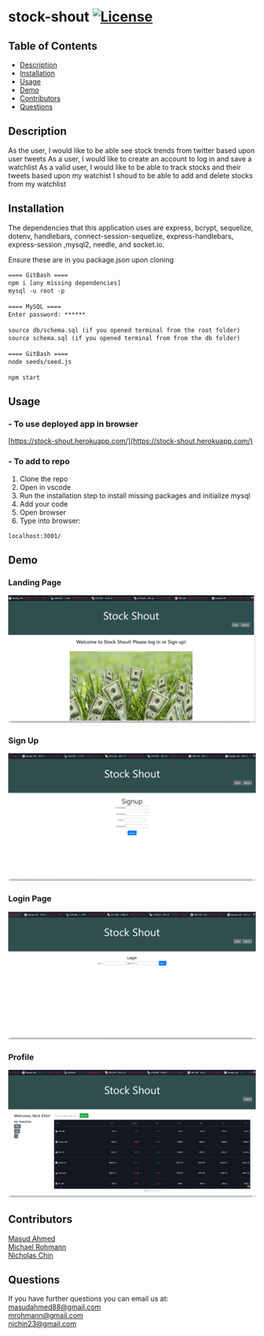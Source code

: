 # stock-shout [![License](https://img.shields.io/badge/License-MIT-blue.svg)](https://opensource.org/licenses/MIT)

## Table of Contents

- [Description](#description)
- [Installation](#installation)
- [Usage](#usage)
- [Demo](#demo)
- [Contributors](#contributors)
- [Questions](#questions)

## Description

As the user, I would like to be able see stock trends from twitter based upon user tweets
As a user, I would like to create an account to log in and save a watchlist
As a valid user, I would like to be able to track stocks and their tweets based upon my watchist
I shoud to be able to add and delete stocks from my watchlist

## Installation

The dependencies that this application uses are express, bcrypt, sequelize, dotenv, handlebars, connect-session-sequelize, express-handlebars, express-session ,mysql2, needle, and socket.io.

Ensure these are in you package.json upon cloning

```
==== GitBash ====
npm i [any missing dependencies]
mysql -u root -p

==== MySQL ====
Enter password: ******

source db/schema.sql (if you opened terminal from the root folder)
source schema.sql (if you opened terminal from from the db folder)

==== GitBash ====
node seeds/seed.js

npm start
```

## Usage

### - To use deployed app in browser

[https://stock-shout.herokuapp.com/](https://stock-shout.herokuapp.com/)

### - To add to repo

1. Clone the repo
2. Open in vscode
3. Run the installation step to install missing packages and initialize mysql
4. Add your code
5. Open browser
6. Type into browser:

```
localhost:3001/
```

## Demo

### Landing Page

![homepage](/public/img/main.PNG)

### Sign Up

![signup](/public/img/signup.PNG)

### Login Page

![login](/public/img/login.PNG)

### Profile

![profile](/public/img/profile.PNG)

## Contributors

[Masud Ahmed](https://www.github.com/masudahmed88)  
[Michael Rohmann](https://github.com/mrohmann)  
[Nicholas Chin](https://www.github.com/nickjchin)

## Questions

If you have further questions you can email us at:  
[masudahmed88@gmail.com](mailto:masudahmed88@gmail.com?subject=[GitHub%Stock%Shout])  
[mrohmann@gmail.com](mailto:mrohmann@gmail.com?subject=[GitHub%Stock%Shout])  
[njchin23@gmail.com](mailto:njchin23@gmail.com?subject=[GitHub%Stock%Shout])
